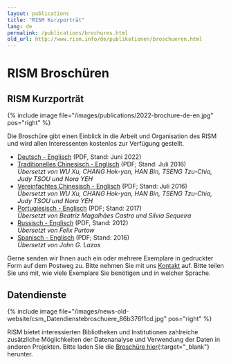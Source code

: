 ```yaml
---
layout: publications
title: "RISM Kurzporträt"
lang: de
permalink: /publications/brochures.html
old_url: http://www.rism.info/de/publikationen/broschueren.html
---
```


# RISM Broschüren

## RISM Kurzporträt

{% include image file="/images/publications/2022-brochure-de-en.jpg" pos="right" %}

Die Broschüre gibt einen Einblick in die Arbeit und Organisation des RISM und wird allen Interessenten kostenlos zur Verfügung gestellt.

- [Deutsch - Englisch](/resources/publications/brochures/20220630_RISM-brochure-de-en.pdf) (PDF, Stand: Juni 2022)
- [Traditionelles Chinesisch - Englisch](/resources-old-website/community-content/Zentralredaktion/RISM_brochure_Traditional_Chinese_2017_compressed.pdf) (PDF; Stand: Juli 2016)  
_Übersetzt von_ _WU Xu, CHANG Hok-yan, HAN Bin, TSENG Tzu-Chia, Judy TSOU und Nora YEH_ 
- [Vereinfachtes Chinesisch - Englisch](/resources-old-website/community-content/Zentralredaktion/RISM_brochure_Simplified_Chinese_2017_compressed.pdf) (PDF; Stand: Juli 2016)  
_Übersetzt von_ _WU Xu, CHANG Hok-yan, HAN Bin, TSENG Tzu-Chia, Judy TSOU und Nora YEH_ 
- [Portugiesisch - Englisch](/resources-old-website/community-content/Zentralredaktion/RISM_brochure_English_Portuguese_web_version.pdf) (PDF; Stand: 2017)   
_Übersetzt von Beatriz Magalhães Castro und Sílvia Sequeira_
- [Russisch - Englisch](/resources-old-website/community-content/Zentralredaktion/RISM_Broschuere_English_Russian.pdf) (PDF, Stand: 2012)  
_Übersetzt von Felix Purtow_
- [Spanisch - Englisch](/resources-old-website/community-content/Zentralredaktion/RISM_Broschuere_EN-ESP.pdf) (PDF; Stand: 2016)  
_Übersetzt von John G. Lazos_

Gerne senden wir Ihnen auch ein oder mehrere Exemplare in gedruckter Form auf dem Postweg zu. Bitte nehmen Sie mit uns [Kontakt](mailto:contact@rism.info) auf. Bitte teilen Sie uns mit, wie viele Exemplare Sie benötigen und in welcher Sprache.

## Datendienste

{% include image file="/images/news-old-website/csm_Datendienstebroschuere_86b376f1cd.jpg" pos="right" %}

RISM bietet interessierten Bibliotheken und Institutionen zahlreiche zusätzliche Möglichkeiten der Datenanalyse und Verwendung der Daten in anderen Projekten. Bitte laden Sie die [Broschüre hier](/resources-old-website/community-content/Zentralredaktion/rism_datendienste-edH_klein.pdf){:target="_blank"} herunter.
